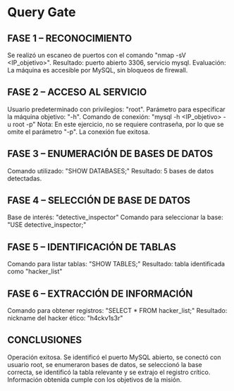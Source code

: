 # Query Gate

## FASE 1 – RECONOCIMIENTO
Se realizó un escaneo de puertos con el comando "nmap -sV <IP_objetivo>".
Resultado: puerto abierto 3306, servicio mysql.
Evaluación: La máquina es accesible por MySQL, sin bloqueos de firewall.

## FASE 2 – ACCESO AL SERVICIO
Usuario predeterminado con privilegios: "root".
Parámetro para especificar la máquina objetivo: "-h".
Comando de conexión: "mysql -h <IP_objetivo> -u root -p"
Nota: En este ejercicio, no se requiere contraseña, por lo que se omite el parámetro "-p". La conexión fue exitosa.

## FASE 3 – ENUMERACIÓN DE BASES DE DATOS
Comando utilizado: "SHOW DATABASES;"
Resultado: 5 bases de datos detectadas.

## FASE 4 – SELECCIÓN DE BASE DE DATOS
Base de interés: "detective_inspector"
Comando para seleccionar la base: "USE detective_inspector;"

## FASE 5 – IDENTIFICACIÓN DE TABLAS
Comando para listar tablas: "SHOW TABLES;"
Resultado: tabla identificada como "hacker_list"

## FASE 6 – EXTRACCIÓN DE INFORMACIÓN
Comando para obtener registros: "SELECT * FROM hacker_list;"
Resultado: nickname del hacker ético: "h4ckv1s3r"

## CONCLUSIONES
Operación exitosa.
Se identificó el puerto MySQL abierto, se conectó con usuario root, se enumeraron bases de datos, se seleccionó la base correcta, se identificó la tabla relevante y se extrajo el registro crítico.
Información obtenida cumple con los objetivos de la misión.
